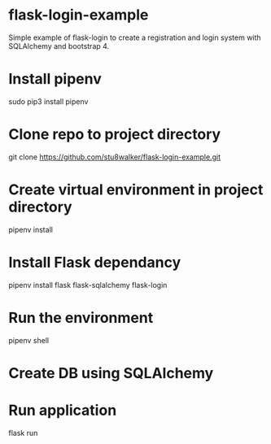 # flask-login-example
Simple example of flask-login to create a registration and login system with SQLAlchemy and bootstrap 4.

# Install pipenv
sudo pip3 install pipenv

# Clone repo to project directory
git clone https://github.com/stu8walker/flask-login-example.git

# Create virtual environment in project directory
pipenv install

# Install Flask dependancy
pipenv install flask flask-sqlalchemy flask-login

# Run the environment
pipenv shell
  
# Create DB using SQLAlchemy


# Run application
flask run